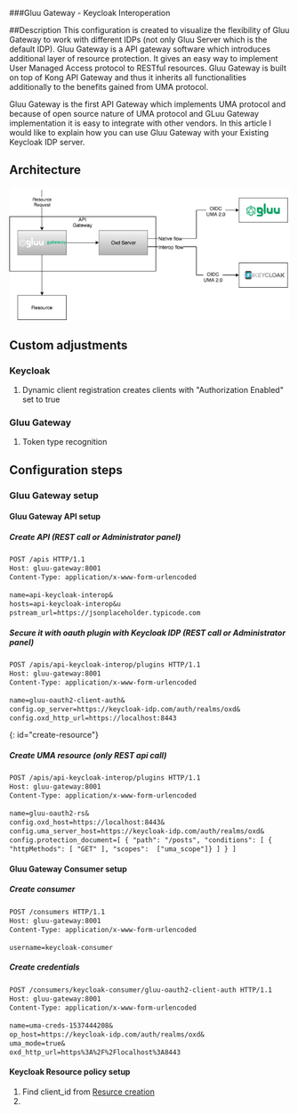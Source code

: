 ###Gluu Gateway - Keycloak Interoperation

##Description
This configuration is created to visualize the flexibility of Gluu Gateway to work with different IDPs (not only Gluu Server which is the default 
IDP).
Gluu Gateway is a API gateway software which introduces additional layer of resource protection. It gives an easy way to implement User Managed 
Access protocol to RESTful resources. Gluu Gateway is built on top of Kong API Gateway and thus it inherits all functionalities additionally to the
 benefits gained from UMA protocol. 
 
 Gluu Gateway is the first API Gateway which implements UMA protocol and because of open source nature of UMA protocol and GLuu Gateway 
 implementation it is easy to integrate with other vendors. In this article I would like to explain how you can use Gluu Gateway with your Existing
  Keycloak IDP server.

## Architecture
![](interop.png)
## Custom adjustments
### Keycloak
1. Dynamic client registration creates clients with "Authorization Enabled" set to true

### Gluu Gateway
1. Token type recognition

## Configuration steps
### Gluu Gateway setup

#### Gluu Gateway API setup
##### Create API (REST call or Administrator panel)
```aidl
POST /apis HTTP/1.1
Host: gluu-gateway:8001
Content-Type: application/x-www-form-urlencoded

name=api-keycloak-interop&
hosts=api-keycloak-interop&u
pstream_url=https://jsonplaceholder.typicode.com
```

##### Secure it with oauth plugin with Keycloak IDP (REST call or Administrator panel)
```aidl
POST /apis/api-keycloak-interop/plugins HTTP/1.1
Host: gluu-gateway:8001
Content-Type: application/x-www-form-urlencoded

name=gluu-oauth2-client-auth&
config.op_server=https://keycloak-idp.com/auth/realms/oxd&
config.oxd_http_url=https://localhost:8443
```
{: id="create-resource"}
##### Create UMA resource (only REST api call)
```aidl
POST /apis/api-keycloak-interop/plugins HTTP/1.1
Host: gluu-gateway:8001
Content-Type: application/x-www-form-urlencoded

name=gluu-oauth2-rs&
config.oxd_host=https://localhost:8443&
config.uma_server_host=https://keycloak-idp.com/auth/realms/oxd&
config.protection_document=[ { "path": "/posts", "conditions": [ { "httpMethods": [ "GET" ], "scopes":  ["uma_scope"]} ] } ]
```

#### Gluu Gateway Consumer setup
##### Create consumer
```aidl
POST /consumers HTTP/1.1
Host: gluu-gateway:8001
Content-Type: application/x-www-form-urlencoded

username=keycloak-consumer
```

##### Create credentials
```aidl
POST /consumers/keycloak-consumer/gluu-oauth2-client-auth HTTP/1.1
Host: gluu-gateway:8001
Content-Type: application/x-www-form-urlencoded

name=uma-creds-1537444208&
op_host=https://keycloak-idp.com/auth/realms/oxd&
uma_mode=true&
oxd_http_url=https%3A%2F%2Flocalhost%3A8443
```

#### Keycloak Resource policy setup
1. Find client_id from [Resurce creation](#####create-resource)
2. 